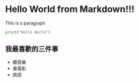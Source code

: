 # Hello World from Markdown!!!

This is a paragraph


```python
print("Hello World")
```


我最喜歡的三件事
---------------
- 聽音樂
- 看電影
- 旅遊





